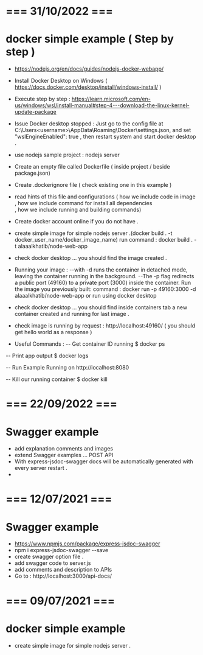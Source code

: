 # === 31/10/2022  ===
# docker simple example ( Step by step )
- https://nodejs.org/en/docs/guides/nodejs-docker-webapp/
- Install Docker Desktop on Windows ( https://docs.docker.com/desktop/install/windows-install/ )
- Execute step by step : https://learn.microsoft.com/en-us/windows/wsl/install-manual#step-4---download-the-linux-kernel-update-package
- Issue Docker desktop stopped :
  Just go to the config file at C:\Users\<username>\AppData\Roaming\Docker\settings.json, and set "wslEngineEnabled": true , then restart system and start docker desktop . 
- use nodejs sample project : nodejs server

- Create an empty file called Dockerfile ( inside project / beside package.json)
- Create .dockerignore file ( check existing one in this example )

- read hints of this file and configurations 
  ( how we include code in image 
  , how we include command for install all dependencies  
  , how we include running and building commands)

- Create docker account online if you do not have .

- create simple image for simple nodejs server .(docker build . -t docker_user_name/docker_image_name)
  run command : docker build . -t alaaalkhatib/node-web-app

- check docker desktop ... you should find the image created .

- Running your image : 
  --with -d runs the container in detached mode, leaving the container running in the background. 
  --The -p flag redirects a public port (49160) to a private port (3000) inside the container. Run the image you previously built:
  command : docker run -p 49160:3000 -d alaaalkhatib/node-web-app
  or 
  run using docker desktop

- check docker desktop ... you should find inside containers tab a new container created and running for last image .
- check image is running by request : http://localhost:49160/ ( you should get hello world as a response )

- Useful Commands :
-- Get container ID running 
$ docker ps 

-- Print app output
$ docker logs <container id or name>

-- Run Example
Running on http://localhost:8080

-- Kill our running container
$ docker kill <container id or name>

# === 22/09/2022  ===
# Swagger example 
- add explanation comments and images
- extend Swagger examples ... POST API
- With express-jsdoc-swagger docs will be automatically generated with every server restart .
- 


# === 12/07/2021  ===
# Swagger example 
- https://www.npmjs.com/package/express-jsdoc-swagger
- npm i express-jsdoc-swagger --save
- create swagger option file .
- add swagger code to server.js
- add comments and description to APIs
- Go to : http://localhost:3000/api-docs/

# === 09/07/2021  ===
# docker simple example 
- create simple image for simple nodejs server .
